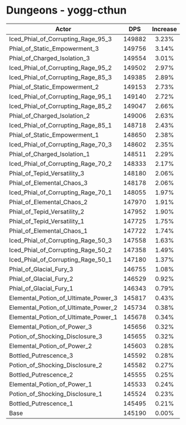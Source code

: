 # Dungeons - yogg-cthun
| Actor | DPS | Increase |
|---|:---:|:---:|
|Iced_Phial_of_Corrupting_Rage_95_3|149882|3.23%|
|Phial_of_Static_Empowerment_3|149756|3.14%|
|Phial_of_Charged_Isolation_3|149554|3.01%|
|Iced_Phial_of_Corrupting_Rage_95_2|149502|2.97%|
|Iced_Phial_of_Corrupting_Rage_85_3|149385|2.89%|
|Phial_of_Static_Empowerment_2|149153|2.73%|
|Iced_Phial_of_Corrupting_Rage_95_1|149140|2.72%|
|Iced_Phial_of_Corrupting_Rage_85_2|149047|2.66%|
|Phial_of_Charged_Isolation_2|149006|2.63%|
|Iced_Phial_of_Corrupting_Rage_85_1|148718|2.43%|
|Phial_of_Static_Empowerment_1|148650|2.38%|
|Iced_Phial_of_Corrupting_Rage_70_3|148602|2.35%|
|Phial_of_Charged_Isolation_1|148511|2.29%|
|Iced_Phial_of_Corrupting_Rage_70_2|148333|2.17%|
|Phial_of_Tepid_Versatility_3|148180|2.06%|
|Phial_of_Elemental_Chaos_3|148178|2.06%|
|Iced_Phial_of_Corrupting_Rage_70_1|148055|1.97%|
|Phial_of_Elemental_Chaos_2|147970|1.91%|
|Phial_of_Tepid_Versatility_2|147952|1.90%|
|Phial_of_Tepid_Versatility_1|147725|1.75%|
|Phial_of_Elemental_Chaos_1|147722|1.74%|
|Iced_Phial_of_Corrupting_Rage_50_3|147558|1.63%|
|Iced_Phial_of_Corrupting_Rage_50_2|147358|1.49%|
|Iced_Phial_of_Corrupting_Rage_50_1|147180|1.37%|
|Phial_of_Glacial_Fury_3|146755|1.08%|
|Phial_of_Glacial_Fury_2|146529|0.92%|
|Phial_of_Glacial_Fury_1|146343|0.79%|
|Elemental_Potion_of_Ultimate_Power_3|145817|0.43%|
|Elemental_Potion_of_Ultimate_Power_2|145734|0.38%|
|Elemental_Potion_of_Ultimate_Power_1|145678|0.34%|
|Elemental_Potion_of_Power_3|145656|0.32%|
|Potion_of_Shocking_Disclosure_3|145655|0.32%|
|Elemental_Potion_of_Power_2|145603|0.28%|
|Bottled_Putrescence_3|145592|0.28%|
|Potion_of_Shocking_Disclosure_2|145582|0.27%|
|Bottled_Putrescence_2|145555|0.25%|
|Elemental_Potion_of_Power_1|145533|0.24%|
|Potion_of_Shocking_Disclosure_1|145524|0.23%|
|Bottled_Putrescence_1|145495|0.21%|
|Base|145190|0.00%|
